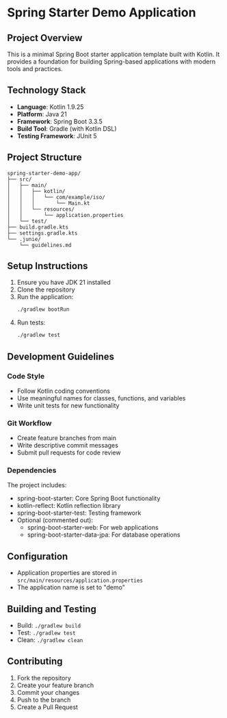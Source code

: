 # Spring Starter Demo Application

## Project Overview
This is a minimal Spring Boot starter application template built with Kotlin. It provides a foundation for building Spring-based applications with modern tools and practices.

## Technology Stack
- **Language**: Kotlin 1.9.25
- **Platform**: Java 21
- **Framework**: Spring Boot 3.3.5
- **Build Tool**: Gradle (with Kotlin DSL)
- **Testing Framework**: JUnit 5

## Project Structure
```
spring-starter-demo-app/
├── src/
│   ├── main/
│   │   ├── kotlin/
│   │   │   └── com/example/iso/
│   │   │       └── Main.kt
│   │   └── resources/
│   │       └── application.properties
│   └── test/
├── build.gradle.kts
├── settings.gradle.kts
└── .junie/
    └── guidelines.md
```

## Setup Instructions
1. Ensure you have JDK 21 installed
2. Clone the repository
3. Run the application:
   ```bash
   ./gradlew bootRun
   ```
4. Run tests:
   ```bash
   ./gradlew test
   ```

## Development Guidelines
### Code Style
- Follow Kotlin coding conventions
- Use meaningful names for classes, functions, and variables
- Write unit tests for new functionality

### Git Workflow
- Create feature branches from main
- Write descriptive commit messages
- Submit pull requests for code review

### Dependencies
The project includes:
- spring-boot-starter: Core Spring Boot functionality
- kotlin-reflect: Kotlin reflection library
- spring-boot-starter-test: Testing framework
- Optional (commented out):
  - spring-boot-starter-web: For web applications
  - spring-boot-starter-data-jpa: For database operations

## Configuration
- Application properties are stored in `src/main/resources/application.properties`
- The application name is set to "demo"

## Building and Testing
- Build: `./gradlew build`
- Test: `./gradlew test`
- Clean: `./gradlew clean`

## Contributing
1. Fork the repository
2. Create your feature branch
3. Commit your changes
4. Push to the branch
5. Create a Pull Request
